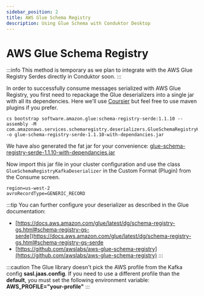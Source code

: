 ```yaml
---
sidebar_position: 2
title: AWS Glue Schema Registry
description: Using Glue Schema with Conduktor Desktop
---
```


# AWS Glue Schema Registry

:::info
This method is temporary as we plan to integrate with the AWS Glue Registry Serdes directly in
Conduktor soon.
:::

In order to successfully consume messages serialized with AWS Glue Registry, you first need to repackage the Glue deserializers into a single jar with all its dependencies. Here we'll use <a href="https://get-coursier.io/docs/cli-bootstrap#assemblies" target="_blank">Coursier</a> but feel free to use maven plugins if you prefer.

```
cs bootstrap software.amazon.glue:schema-registry-serde:1.1.10 --assembly -M com.amazonaws.services.schemaregistry.deserializers.GlueSchemaRegistryKafkaDeserializer -o glue-schema-registry-serde-1.1.10-with-dependancies.jar
```

We have also generated the fat jar for your convenience: <a href="/assets/glue-schema-registry-serde-1.1.10-with-dependancies.jar">glue-schema-registry-serde-1.1.10-with-dependancies.jar</a>

Now import this jar file in your cluster configuration and use the class `GlueSchemaRegistryKafkaDeserializer` in the Custom Format (Plugin) from the Consume screen.

```
region=us-west-2
avroRecordType=GENERIC_RECORD
```

:::tip
You can further configure your deserializer as described in the Glue documentation:

- [https://docs.aws.amazon.com/glue/latest/dg/schema-registry-gs.html#schema-registry-gs-serde])https://docs.aws.amazon.com/glue/latest/dg/schema-registry-gs.html#schema-registry-gs-serde
- [https://github.com/awslabs/aws-glue-schema-registry](https://github.com/awslabs/aws-glue-schema-registry)
  :::

:::caution
The Glue library doesn't pick the AWS profile from the Kafka config
**sasl.jaas.config**. If you need to use a different profile than the
**default**, you must set the following environment variable:
**AWS_PROFILE="your-profile"**
:::
